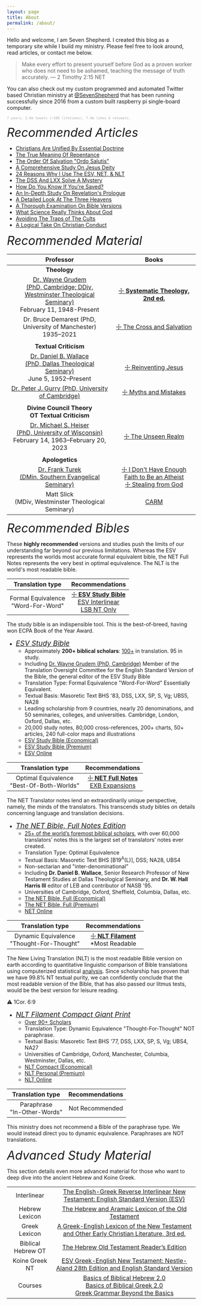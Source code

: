 ```yaml
---
layout: page
title: About
permalink: /about/
---
```


<!-- <style>
    html * {
        font-family: Arial;
    }
</style> -->

<!-- <style>
    a.esv-crossref-link {
        color: #72abbf !important;
    }
</style> -->

<!-- https://youtu.be/yumoqNlaPCE?t=120 -->

Hello and welcome, I am Seven Shepherd. I created this blog as a temporary site while I build my ministry. Please feel free to look around, read articles, or contact me below.

> Make every effort to present yourself before God as a proven worker who does not need to be ashamed, teaching the message of truth accurately. &mdash; 2 Timothy 2:15 NET 

You can also check out my custom programmed and automated Twitter based Christian ministry at [@SevenShepherd](https://twitter.com/SevenShepherd) that has been running successfully since 2016 from a custom built raspberry pi single-board computer. 

<sup style="font-size:9px;font-family:monospace;color:darkgrey;">7 years, 2.6m tweets (~100 lifetimes), 7.6m likes & retweets.</sup>

<!-- 2016 - 2023 (1/08/23), 2,639,234 tweets, 7,597,960 likes & retweets, approximately 100 lifetimes. -->

<span style="font-style:Italic;font-size:32px;">Recommended Articles</span>

- [Christians Are Unified By Essential Doctrine](https://bit.ly/3XJY5AB)
- [The True Meaning Of Repentance](https://bit.ly/3IchrbQ)
- [The Order Of Salvation "Ordo Salutis"](https://bit.ly/3xzIZms)
- [A Comprehensive Study On Jesus Deity](https://bit.ly/3HIQIoK)
- [24 Reasons Why I Use The ESV, NET, & NLT](https://bit.ly/3kVeunT)
- [The DSS And LXX Solve A Mystery](https://bit.ly/3De5m43)
- [How Do You Know If You're Saved?](https://bit.ly/3kaNNLx)
- [An In-Depth Study On Revelation's Prologue](https://bit.ly/3VcXMNy)
- [A Detailed Look At The Three Heavens](https://bit.ly/3G1d8Al)
- [A Thorough Examination On Bible Versions](https://bit.ly/3BCflQ3)
- [What Science Really Thinks About God](https://bit.ly/3PwFbuk)
- [Avoiding The Traps of The Cults](https://bit.ly/3jbqQrh)
- [A Logical Take On Christian Conduct](https://bit.ly/3FYsOEf)

<!-- <span style="font-style:Italic;font-size:24px;">Doctrinal Positions</span>

|Category|Position|
|:-:|:-:|
|Soteriology|Reformed theology<br>Five solas|
|Spiritual Gifts|Non-cessationism<br>Soft-cessationism<br>Open|
||Theological conservatism| -->

<!-- Dr. Daniel B. Wallace is a [Cessationist](https://bible.org/article/uneasy-conscience-non-charismatic-evangelical)| -->

<!-- |Translation type|Recommendations|
|:-:|:-:|
|Formal Equivalence<br>"Word-For-Word"|[**ESV Study Bible**](https://amzn.to/3WsN0Uw)<br>[ESV Interlinear](https://amzn.to/3vg7yUv)|
|Optimal Equivalence<br>"Best-Of-Both-Worlds"|[**NET Full Notes**](https://amzn.to/3WLAgbr)<br>[EXB Expansions](https://amzn.to/3vlMXy5)|
|Dynamic Equivalence<br>"Thought-For-Thought"|[**NLT Filament**](https://amzn.to/3CcB5Cu)<br>*Most Readable|
|Paraphrase<br>"In-Other-Words"|Not Recommended| -->

<span style="font-style:Italic;font-size:32px;">Recommended Material</span>

<!-- |Professor/Preacher|Books|
|:-:|:-:|
|[Dr. Wayne Grudem<br>(PhD, Cambridge; DDiv, Westminster Theological Seminary)](https://youtu.be/s9e3Y2SMXag)<br>February 11, 1948-Present|[Systematic Theology, 2nd ed.](https://amzn.to/40QF8z5)|
|[Dr. Daniel B. Wallace<br>(PhD, Dallas Theological Seminary)](https://youtu.be/NikVdhp0YFs)<br>June 5, 1952–Present|[Reinventing Jesus](https://amzn.to/3jOlQJX)|
|[Dr. Michael S. Heiser<br>(PhD, University of Wisconsin)](https://www.youtube.com/@DRMSH)<br>February 14, 1963–February 20, 2023|[The Unseen Realm](https://amzn.to/40Rak0O)|
|Dr. Michael F. Bird (PhD, University of Queensland)|[Evangelical Theology. 2nd ed.](https://amzn.to/3xFJhrY)|
|[Dr. Peter J. Gurry (PhD, University of Cambridge)](https://youtu.be/QKk5o0hNaPI)|[Myths and Mistakes in New Testament Textual Criticism](https://amzn.to/3Yz7L0Z)|
|[Dr. Mark Ward<br>(PhD, Bob Jones University)](https://www.youtube.com/@markwardonwords)|[Authorized](https://amzn.to/3SYHVT3)| -->

|Professor|Books|
|:-:|:-:|
|**Theology**||
|[Dr. Wayne Grudem<br>(PhD, Cambridge; DDiv, Westminster Theological Seminary)](https://youtu.be/s9e3Y2SMXag)<br>February 11, 1948-Present|[☩ **Systematic Theology, 2nd ed.**](https://amzn.to/40QF8z5)|
|Dr. Bruce Demarest (PhD, University of Manchester)<br>1935–2021|[☩ The Cross and Salvation](https://amzn.to/3HMIbPZ)|
|||
|**Textual Criticism**||
|[Dr. Daniel B. Wallace<br>(PhD, Dallas Theological Seminary)](https://youtu.be/NikVdhp0YFs)<br>June 5, 1952–Present|[☩ Reinventing Jesus](https://amzn.to/3jOlQJX)|
|[Dr. Peter J. Gurry (PhD, University of Cambridge)](https://youtu.be/QKk5o0hNaPI)|[☩ Myths and Mistakes](https://amzn.to/3Yz7L0Z)|
|||
|**Divine Council Theory**<br>**OT Textual Criticism**||
|[Dr. Michael S. Heiser<br>(PhD, University of Wisconsin)](https://www.youtube.com/@DRMSH)<br>February 14, 1963–February 20, 2023|[☩ The Unseen Realm](https://amzn.to/40Rak0O)|
|||
|**Apologetics**||
|[Dr. Frank Turek<br>(DMin, Southern Evangelical Seminary)](https://youtu.be/XjHhtWL_3Og)|[☩ I Don't Have Enough Faith to Be an Atheist](https://amzn.to/3Jcy5s9)<br>[☩ Stealing from God](https://amzn.to/3yyGW2I)|
|Matt Slick<br>(MDiv, Westminster Theological Seminary)|[CARM](https://carm.org/)|

<!-- <br>Dr. Norman L. Geisler -->

<!-- |[Dr. Mark Ward<br>(PhD, Bob Jones University)](https://www.youtube.com/@markwardonwords)|[☩ Authorized](https://amzn.to/3SYHVT3)| -->


<!-- |Dr. Michael F. Bird (PhD, University of Queensland)<br>November 18, 1974-Present|[☩ How God Became Jesus](https://amzn.to/3YJQlzb)| -->

<!-- |Dr. Michael F. Bird (PhD, University of Queensland)<br>November 18, 1974-Present|[☩ Evangelical Theology. 2nd ed.](https://amzn.to/3xFJhrY)| -->

<!-- |||
|**Apologetics**||
||| -->


<!-- |[Chuck Smith](https://youtu.be/kP8rIIps4Sk)<br>June 25, 1927–October 3, 2013|[C2000](https://calvarychapel.com/posts/c2000/)| -->

<!-- |[Dr. Michael S. Heiser<br>(PhD, University of Wisconsin)](https://www.youtube.com/@DRMSH)|[The Unseen Realm](https://amzn.to/40Rak0O), [Supernatural](https://amzn.to/3lA8Nfo), [Demons](https://amzn.to/3YsITZP), [Reversing Hermon](https://amzn.to/3lozkMG), [Angels](https://amzn.to/3lAaWrP), [Enoch](https://amzn.to/3K5vEtF)| -->


<!-- [Unfiltered](https://amzn.to/3lyYGrq) -->
<!-- |[*](https://youtu.be/s9e3Y2SMXag)|[Christian Ethics](https://amzn.to/3ImXmk8)| -->

<span style="font-style:Italic;font-size:32px;">Recommended Bibles</span>

These **highly recommended** versions and studies push the limits of our understanding far beyond our previous limitations. Whereas the ESV represents the worlds most accurate formal equivalent bible, the NET Full Notes represents the very best in optimal equivalence. The NLT is the world's most readable bible.

<!-- these versions excel in literalness to the Biblical Hebrew & Koine Greek. -->

|Translation type|Recommendations|
|:-:|:-:|
|Formal Equivalence<br>"Word-For-Word"|[☩ **ESV Study Bible**](https://amzn.to/3WsN0Uw)<br>[ESV Interlinear](https://amzn.to/3vg7yUv)<br>[LSB NT Only](https://sevenshepherd.github.io/legacy-standard-bible/)|

The study bible is an indispensible tool. This is the best-of-breed, having won ECPA Book of the Year Award.

- <a href="https://amzn.to/3WsN0Uw" style="font-style:Italic;font-size:19px;">ESV Study Bible</a>
    - Approximately **200+ biblical scholars**: [100+](https://www.esv.org/translation/) in translation. 95 in study.
    - Including [Dr. Wayne Grudem (PhD, Cambridge)](https://youtu.be/s9e3Y2SMXag) Member of the Translation Oversight Committee for the English Standard Version of the Bible, the general editor of the ESV Study Bible
    - Translation Type: Formal Equivalence "Word-For-Word" Essentially Equivalent.
    - Textual Basis: Masoretic Text BHS '83, DSS, LXX, SP, S, Vg; UBS5, NA28
    - Leading scholarship from 9 countries, nearly 20 denominations, and 50 seminaries, colleges, and universities. Cambridge, London, Oxford, Dallas, etc.
    - 20,000 study notes, 80,000 cross-references, 200+ charts, 50+ articles, 240 full-color maps and illustrations
    - [ESV Study Bible (Economical)](https://amzn.to/3QSTUkc)
    - [ESV Study Bible (Premium)](https://amzn.to/3WsN0Uw)
    - [ESV Online](https://www.biblegateway.com/passage/?search=Jn+8%3A56-59&version=ESV)

|Translation type|Recommendations|
|:-:|:-:|
|Optimal Equivalence<br>"Best-Of-Both-Worlds"|[☩ **NET Full Notes**](https://amzn.to/3WLAgbr)<br>[EXB Expansions](https://amzn.to/3vlMXy5)|

The NET Translator notes lend an extraordinarily unique perspective, namely, the minds of the translators. This transcends study bibles on details concerning language and translation decisions.

- <a href="https://amzn.to/3WLAgbr" style="font-style:Italic;font-size:19px;">The NET Bible, Full Notes Edition</a>
    - [25+ of the world’s foremost biblical scholars](https://netbible.com/preface/), with over 60,000 translators’ notes this is the largest set of translators’ notes ever created.
    - Translation Type: Optimal Equivalence
    - Textual Basis: Masoretic Text BHS [B19<sup>A</sup>(L)], DSS; NA28, UBS4
    - Non-sectarian and "inter-denominational"
    - Including **Dr. Daniel B. Wallace**, Senior Research Professor of New Testament Studies at Dallas Theological Seminary, and **Dr. W. Hall Harris III** editor of LEB and contributor of NASB '95. 
    - Universities of Cambridge, Oxford, Sheffield, Columbia, Dallas, etc.
    - [The NET Bible, Full (Economical)](https://amzn.to/3HaESTp)
    - [The NET Bible, Full (Premium)](https://amzn.to/3WLAgbr)
    - [NET Online](https://www.biblegateway.com/passage/?search=Jn+8%3A56-59&version=NET)

|Translation type|Recommendations|
|:-:|:-:|
|Dynamic Equivalence<br>"Thought-For-Thought"|[☩ **NLT Filament**](https://amzn.to/3CcB5Cu)<br>*Most Readable|

The New Living Translation (NLT) is the most readable Bible version on earth according to quantitative linguistic comparison of Bible translations using computerized statistical [analysis](/assets/docs/AnalysisGBI.pdf). Since scholarship has proven that we have 99.8% NT textual purity, we can confidently conclude that the most readable version of the Bible, that has also passed our litmus tests, would be the best version for leisure reading.

⚠️ 1Cor. 6:9 

- <a href="https://amzn.to/3CcB5Cu" style="font-style:Italic;font-size:19px;">NLT Filament Compact Giant Print</a>
    - [Over 90+ Scholars](https://www.tyndale.com/nlt/meet-the-scholars)
    - Translation Type: Dynamic Equivalence "Thought-For-Thought" NOT paraphrase.
    - Textual Basis: Masoretic Text BHS '77, DSS, LXX, SP, S, Vg; UBS4, NA27
    - Universities of Cambridge, Oxford, Manchester, Columbia, Westminster, Dallas, etc.
    - [NLT Compact (Economical)](https://amzn.to/3CcB5Cu)
    - [NLT Personal (Premium)](https://amzn.to/3WVcPMQ)
    - [NLT Online](https://www.biblegateway.com/passage/?search=Jn+8%3A56-59&version=NLT)

|Translation type|Recommendations|
|:-:|:-:|
|Paraphrase<br>"In-Other-Words"|Not Recommended|

This ministry does not recommend a Bible of the paraphrase type. We would instead direct you to dynamic equivalence. Paraphrases are NOT translations.

<span style="font-style:Italic;font-size:32px;">Advanced Study Material</span>

This section details even more advanced material for those who want to deep dive into the ancient Hebrew and Koine Greek.

<!-- - [Logos BDAG & HALOT](https://www.logos.com/product/5228/bdag-halot-bundle) -->

|||
|:-:|:-:|
|Interlinear|[The English-Greek Reverse Interlinear New Testament: English Standard Version (ESV)](https://amzn.to/3vg7yUv)|
|Hebrew Lexicon|[The Hebrew and Aramaic Lexicon of the Old Testament](https://amzn.to/3S4JnTw)|
|Greek Lexicon|[A Greek-English Lexicon of the New Testament and Other Early Christian Literature, 3rd ed.](https://amzn.to/3I4m4ES)
|Biblical Hebrew OT|[The Hebrew Old Testament Reader’s Edition](https://amzn.to/3VrhqVV)|
|Koine Greek NT|[ESV Greek-English New Testament: Nestle-Aland 28th Edition and English Standard Version](https://amzn.to/3jxuA6u)|
|Courses|[Basics of Biblical Hebrew 2.0](https://zondervanacademic.com/products/learn-biblical-hebrew-pack-2.0)<br>[Basics of Biblical Greek 2.0](https://zondervanacademic.com/products/learn-biblical-greek-pack-2.0)<br>[Greek Grammar Beyond the Basics](https://zondervanacademic.com/products/greek-grammar-beyond-the-basics-pack)|

<!-- <span style="font-style:Italic;font-size:32px;">Doctrinal Positions</span>

- [Essential Doctrine](https://bit.ly/3XJY5AB)
- Historic Protestant, Evangelical, Reformed
    - Championing the Five Solas
    - Soteriology & Ordo salutis
- Theologically conservative
- Non/Soft cessationism
- Dispensational premillennialism
    - Pretribulational rapture
- Divine council theory -->

<!-- - Hybrid offspring -->

<!-- - There is only one God
- Jesus Is God made manifest
- *Sola Gratia, Sola Fide, Solus Christus*
- Bodily resurrection of Jesus
- Ascended to heaven and will return
- God is triune (The Trinity) -->

<!-- <span style="font-style:Italic;font-size:28px;">Recommended Courses</span> -->

<!-- |||
|:-:|:-:|
|**Ancient Languages**||
|Dr. Gary D. Pratico & Dr. Miles Van Pelt|[Basics of Biblical Hebrew 2.0](https://zondervanacademic.com/products/learn-biblical-hebrew-pack-2.0)|
|Dr. William D. Mounce|[Basics of Biblical Greek 2.0](https://zondervanacademic.com/products/learn-biblical-greek-pack-2.0)|
|Dr. Daniel B. Wallace|[Greek Grammar Beyond the Basics](https://zondervanacademic.com/products/greek-grammar-beyond-the-basics-pack)|
|Dr. Miles Van Pelt|[Basics of Biblical Aramaic](https://zondervanacademic.com/products/learn-biblical-aramaic-pack)|
|Dr. Gordon P. Hugenberger & Dr. Nancy Erickson|[Basics of Akkadian](https://zondervanacademic.com/products/basics-of-akkadian)|
|Dr. Michael Williams|[Basics of Ancient Ugaritic](https://zondervanacademic.com/products/basics-of-ancient-ugaritic)| -->


<!-- ## Bible Verses & Financial Wisdom

> "Do you see a man skilled in his work? He will stand before kings; He will not stand before obscure men." &mdash; Proverbs 22:29 NASB

> "The labour of the foolish wearieth every one of them, because he knoweth not how to go to the city." &mdash; Ecclesiastes 10:15

> "The crown of the wise is their riches: but the foolishness of fools is folly." &mdash; Proverbs 14:24

> "In all labor there is profit, But idle chatter leads only to poverty." &mdash; Proverbs 14:23

> "For a dream cometh through the multitude of business; and a fool's voice is known by multitude of words." &mdash; Ecclesiastes 5:3

> "Invest in seven ventures, yes, in eight; you do not know what disaster may come upon the land." &mdash; Ecclesiastes 11:2 (Diversification) -->

<!-- <script src="https://static.esvmedia.org/crossref/crossref.min.js" type="text/javascript"></script>

-->

<!-- <span style="font-style:Italic;font-size:24px;">Recommended Books</span>

- [Systematic Theology, Second Edition: An Introduction to Biblical Doctrine](https://amzn.to/40QF8z5) by Dr. Wayne Grudem (PhD, Cambridge).
- [The Cross and Salvation: The Doctrine of Salvation (Foundations of Evangelical Theology)](https://amzn.to/3HMIbPZ) by Dr. Bruce Demarest (PhD, University of Manchester) -->

<!-- <script type="text/javascript">
  window.ESV_CROSSREF_OPTIONS = {
    border_color: 'CCCCCC',
    header_font_color: '66a343',
    body_font_color: '222325',
    footer_font_color: 'a4a4a4',
    header_background_color: 'F9F9F9',
    body_background_color: 'FFFFFF',
    footer_background_color: 'F9F9F9',
    header_font_size: 15,
    body_font_size: 14,
    footer_font_size: 12,
    header_font_family: 'Arial',
    body_font_family: 'Times',
    footer_font_family: 'Times'
  };
</script> -->

<script>
    var refTagger = {
        settings: {
            bibleVersion: 'ESV'
        }
    }; 

    (function(d, t) {
        var n=d.querySelector('[nonce]');
        refTagger.settings.nonce = n && (n.nonce||n.getAttribute('nonce'));
        var g = d.createElement(t), s = d.getElementsByTagName(t)[0];
        g.src = 'https://api.reftagger.com/v2/RefTagger.js';
        g.nonce = refTagger.settings.nonce;
        s.parentNode.insertBefore(g, s);
    }(document, 'script'));
</script>